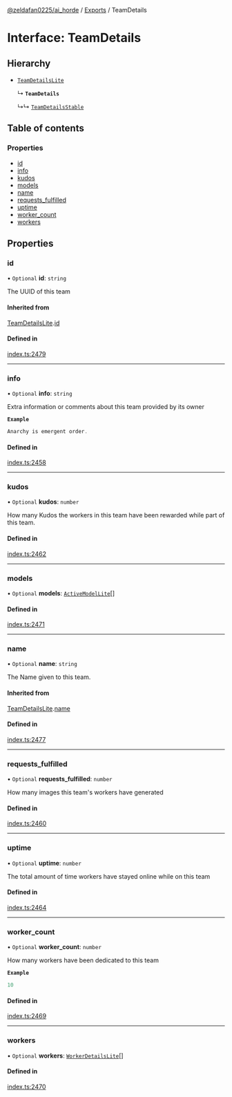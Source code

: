 [@zeldafan0225/ai_horde](../README.md) / [Exports](../modules.md) / TeamDetails

# Interface: TeamDetails

## Hierarchy

- [`TeamDetailsLite`](TeamDetailsLite.md)

  ↳ **`TeamDetails`**

  ↳↳ [`TeamDetailsStable`](TeamDetailsStable.md)

## Table of contents

### Properties

- [id](TeamDetails.md#id)
- [info](TeamDetails.md#info)
- [kudos](TeamDetails.md#kudos)
- [models](TeamDetails.md#models)
- [name](TeamDetails.md#name)
- [requests\_fulfilled](TeamDetails.md#requests_fulfilled)
- [uptime](TeamDetails.md#uptime)
- [worker\_count](TeamDetails.md#worker_count)
- [workers](TeamDetails.md#workers)

## Properties

### id

• `Optional` **id**: `string`

The UUID of this team

#### Inherited from

[TeamDetailsLite](TeamDetailsLite.md).[id](TeamDetailsLite.md#id)

#### Defined in

[index.ts:2479](https://github.com/ZeldaFan0225/ai_horde/blob/90eaabf/index.ts#L2479)

___

### info

• `Optional` **info**: `string`

Extra information or comments about this team provided by its owner

**`Example`**

```ts
Anarchy is emergent order.
```

#### Defined in

[index.ts:2458](https://github.com/ZeldaFan0225/ai_horde/blob/90eaabf/index.ts#L2458)

___

### kudos

• `Optional` **kudos**: `number`

How many Kudos the workers in this team have been rewarded while part of this team.

#### Defined in

[index.ts:2462](https://github.com/ZeldaFan0225/ai_horde/blob/90eaabf/index.ts#L2462)

___

### models

• `Optional` **models**: [`ActiveModelLite`](ActiveModelLite.md)[]

#### Defined in

[index.ts:2471](https://github.com/ZeldaFan0225/ai_horde/blob/90eaabf/index.ts#L2471)

___

### name

• `Optional` **name**: `string`

The Name given to this team.

#### Inherited from

[TeamDetailsLite](TeamDetailsLite.md).[name](TeamDetailsLite.md#name)

#### Defined in

[index.ts:2477](https://github.com/ZeldaFan0225/ai_horde/blob/90eaabf/index.ts#L2477)

___

### requests\_fulfilled

• `Optional` **requests\_fulfilled**: `number`

How many images this team's workers have generated

#### Defined in

[index.ts:2460](https://github.com/ZeldaFan0225/ai_horde/blob/90eaabf/index.ts#L2460)

___

### uptime

• `Optional` **uptime**: `number`

The total amount of time workers have stayed online while on this team

#### Defined in

[index.ts:2464](https://github.com/ZeldaFan0225/ai_horde/blob/90eaabf/index.ts#L2464)

___

### worker\_count

• `Optional` **worker\_count**: `number`

How many workers have been dedicated to this team

**`Example`**

```ts
10
```

#### Defined in

[index.ts:2469](https://github.com/ZeldaFan0225/ai_horde/blob/90eaabf/index.ts#L2469)

___

### workers

• `Optional` **workers**: [`WorkerDetailsLite`](WorkerDetailsLite.md)[]

#### Defined in

[index.ts:2470](https://github.com/ZeldaFan0225/ai_horde/blob/90eaabf/index.ts#L2470)
